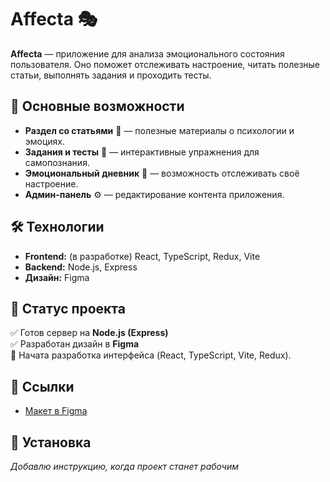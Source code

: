 # Affecta 🎭  

**Affecta** — приложение для анализа эмоционального состояния пользователя. Оно поможет отслеживать настроение, читать полезные статьи, выполнять задания и проходить тесты.  

## 📌 Основные возможности  
- **Раздел со статьями** 📖 — полезные материалы о психологии и эмоциях.  
- **Задания и тесты** 🎯 — интерактивные упражнения для самопознания.  
- **Эмоциональный дневник** 📓 — возможность отслеживать своё настроение.  
- **Админ-панель** ⚙ — редактирование контента приложения.   

## 🛠️ Технологии  
- **Frontend:** (в разработке) React, TypeScript, Redux, Vite  
- **Backend:** Node.js, Express  
- **Дизайн:** Figma  

## 🚀 Статус проекта  
✅ Готов сервер на **Node.js (Express)**  
✅ Разработан дизайн в **Figma**  
🔨 Начата разработка интерфейса (React, TypeScript, Vite, Redux). 

## 🔗 Ссылки  
- [Макет в Figma](https://www.figma.com/design/bh2Ha1GVC5eJH6D2n0d4eT/Affecta?node-id=0-1&t=rqNVyrdkEMUkR3no-1)

## 📌 Установка 
*Добавлю инструкцию, когда проект станет рабочим*  
